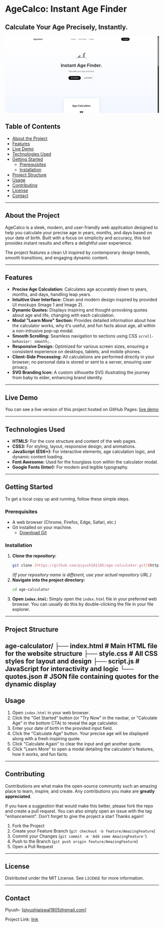 # AgeCalco: Instant Age Finder

## Calculate Your Age Precisely, Instantly.

![AgeCalco Hero Section Screenshot](age-calculator-ss.jpg)


## Table of Contents
- [About the Project](#about-the-project)
- [Features](#features)
- [Live Demo](#live-demo)
- [Technologies Used](#technologies-used)
- [Getting Started](#getting-started)
  - [Prerequisites](#prerequisites)
  - [Installation](#installation)
- [Project Structure](#project-structure)
- [Usage](#usage)
- [Contributing](#contributing)
- [License](#license)
- [Contact](#contact)

---

## About the Project

AgeCalco is a sleek, modern, and user-friendly web application designed to help you calculate your precise age in years, months, and days based on your date of birth. Built with a focus on simplicity and accuracy, this tool provides instant results and offers a delightful user experience.

The project features a clean UI inspired by contemporary design trends, smooth transitions, and engaging dynamic content.

---

## Features

* **Precise Age Calculation:** Calculates age accurately down to years, months, and days, handling leap years.
* **Intuitive User Interface:** Clean and modern design inspired by provided UI mockups (Image 1 and Image 2).
* **Dynamic Quotes:** Displays inspiring and thought-provoking quotes about age and life, changing with each calculation.
* **Modal "Learn More" Section:** Provides detailed information about how the calculator works, why it's useful, and fun facts about age, all within a non-intrusive pop-up modal.
* **Smooth Scrolling:** Seamless navigation to sections using CSS `scroll-behavior: smooth;`.
* **Responsive Design:** Optimized for various screen sizes, ensuring a consistent experience on desktops, tablets, and mobile phones.
* **Client-Side Processing:** All calculations are performed directly in your browser; no personal data is stored or sent to a server, ensuring user privacy.
* **SVG Branding Icon:** A custom silhouette SVG illustrating the journey from baby to elder, enhancing brand identity.

---

## Live Demo

You can see a live version of this project hosted on GitHub Pages:
[live demo](https://piyush181105.github.io/CodeAlpha_my-age-calco/)

---

## Technologies Used

* **HTML5:** For the core structure and content of the web pages.
* **CSS3:** For styling, layout, responsive design, and animations.
* **JavaScript (ES6+):** For interactive elements, age calculation logic, and dynamic content loading.
* **Font Awesome:** Used for the hourglass icon within the calculator modal.
* **Google Fonts (Inter):** For modern and legible typography.

---

## Getting Started

To get a local copy up and running, follow these simple steps.

### Prerequisites

* A web browser (Chrome, Firefox, Edge, Safari, etc.)
* Git installed on your machine.
    * [Download Git](https://git-scm.com/downloads)

### Installation

1.  **Clone the repository:**
    ```bash
    git clone [https://github.com/piyush181105/age-calculator.git](https://github.com/piyush181105/age-calculator.git)
    ```
    *(If your repository name is different, use your actual repository URL.)*
2.  **Navigate into the project directory:**
    ```bash
    cd age-calculator
    ```
3.  **Open `index.html`:**
    Simply open the `index.html` file in your preferred web browser. You can usually do this by double-clicking the file in your file explorer.

---

## Project Structure
age-calculator/
├── index.html          # Main HTML file for the website structure
├── style.css           # All CSS styles for layout and design
├── script.js           # JavaScript for interactivity and logic
└── quotes.json         # JSON file containing quotes for the dynamic display
---

## Usage

1.  Open `index.html` in your web browser.
2.  Click the "Get Started" button (or "Try Now" in the navbar, or "Calculate Age" in the bottom CTA) to reveal the age calculator.
3.  Enter your date of birth in the provided input field.
4.  Click the "Calculate Age" button. Your precise age will be displayed along with a fresh inspiring quote.
5.  Click "Calculate Again" to clear the input and get another quote.
6.  Click "Learn More" to open a modal detailing the calculator's features, how it works, and fun facts.

---

## Contributing

Contributions are what make the open-source community such an amazing place to learn, inspire, and create. Any contributions you make are **greatly appreciated**.

If you have a suggestion that would make this better, please fork the repo and create a pull request. You can also simply open an issue with the tag "enhancement".
Don't forget to give the project a star! Thanks again!

1.  Fork the Project
2.  Create your Feature Branch (`git checkout -b feature/AmazingFeature`)
3.  Commit your Changes (`git commit -m 'Add some AmazingFeature'`)
4.  Push to the Branch (`git push origin feature/AmazingFeature`)
5.  Open a Pull Request

---

## License

Distributed under the MIT License. See `LICENSE` for more information. 

---

## Contact

Piyush- [piyushjaiswal1805@gmail.com]

Project Link: [link](https://piyush181105.github.io/CodeAlpha_my-age-calco/)

